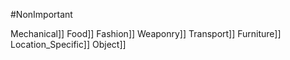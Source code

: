 #NonImportant

Mechanical]]
Food]]
Fashion]]
Weaponry]]
Transport]]
Furniture]]
Location_Specific]]
Object]]
